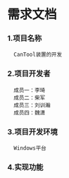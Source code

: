 # 需求文档 #
###  1.项目名称 ###
      CanTool装置的开发
###  2.项目开发者 ###
      成员一：李琦
      成员二：柴军
      成员三：刘训瀚
      成员四：魏潇
###  3.项目开发环境 ###
      Windows平台
###  4.实现功能 ###
